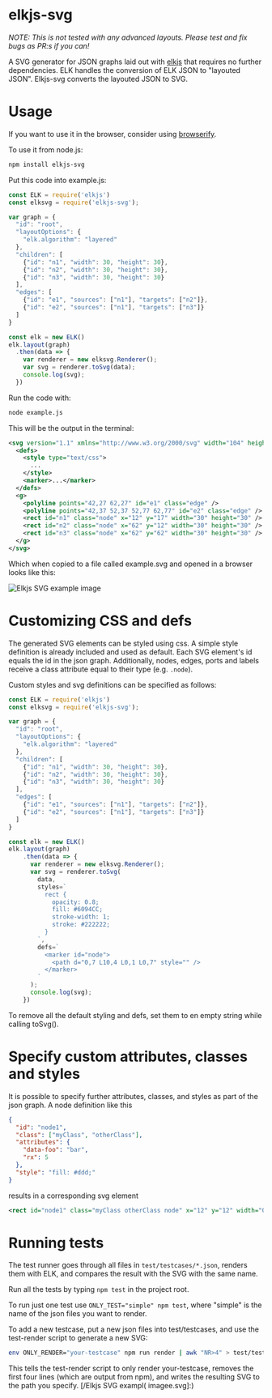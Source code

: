 elkjs-svg
=== 

*NOTE: This is not tested with any advanced layouts. Please test and fix bugs as PR:s if you can!*

A SVG generator for JSON graphs laid out with [elkjs](https://github.com/kieler/elkjs) that requires no further dependencies. ELK handles the conversion of ELK JSON to "layouted JSON". Elkjs-svg converts the layouted JSON to SVG.

Usage 
===

If you want to use it in the browser, consider using [browserify](browserify.org). 

To use it from node.js:

```bash
npm install elkjs-svg
```

Put this code into example.js:

```js
const ELK = require('elkjs')
const elksvg = require('elkjs-svg');

var graph = {
  "id": "root",
  "layoutOptions": {
    "elk.algorithm": "layered"
  },
  "children": [
    {"id": "n1", "width": 30, "height": 30},
    {"id": "n2", "width": 30, "height": 30},
    {"id": "n3", "width": 30, "height": 30}
  ],
  "edges": [
    {"id": "e1", "sources": ["n1"], "targets": ["n2"]},
    {"id": "e2", "sources": ["n1"], "targets": ["n3"]}
  ]
}

const elk = new ELK()
elk.layout(graph)
  .then(data => {
    var renderer = new elksvg.Renderer();
    var svg = renderer.toSvg(data);
    console.log(svg);
  })
```

Run the code with:

```bash
node example.js
```

This will be the output in the terminal:

```xml
<svg version="1.1" xmlns="http://www.w3.org/2000/svg" width="104" height="104">
  <defs>
    <style type="text/css">
      ...
    </style>
    <marker>...</marker>
  </defs>
  <g>
    <polyline points="42,27 62,27" id="e1" class="edge" />
    <polyline points="42,37 52,37 52,77 62,77" id="e2" class="edge" />
    <rect id="n1" class="node" x="12" y="17" width="30" height="30" />
    <rect id="n2" class="node" x="62" y="12" width="30" height="30" />
    <rect id="n3" class="node" x="62" y="62" width="30" height="30" />
  </g>
</svg>
```

Which when copied to a file called example.svg and opened in a browser looks like this:

![Elkjs SVG example image](/example.svg)

Customizing CSS and defs
===

The generated SVG elements can be styled using css. A simple style definition is already included and used as 
default. Each SVG element's id equals the id in the json graph. Additionally, nodes, edges, ports and labels 
receive a class attribute equal to their type (e.g. `.node`). 

Custom styles and svg definitions can be specified as follows:

```js
const ELK = require('elkjs')
const elksvg = require('elkjs-svg');

var graph = {
  "id": "root",
  "layoutOptions": {
    "elk.algorithm": "layered"
  },
  "children": [
    {"id": "n1", "width": 30, "height": 30},
    {"id": "n2", "width": 30, "height": 30},
    {"id": "n3", "width": 30, "height": 30}
  ],
  "edges": [
    {"id": "e1", "sources": ["n1"], "targets": ["n2"]},
    {"id": "e2", "sources": ["n1"], "targets": ["n3"]}
  ]
}

const elk = new ELK()
elk.layout(graph)
    .then(data => {
      var renderer = new elksvg.Renderer();
      var svg = renderer.toSvg(
        data,
        styles=`
          rect {
            opacity: 0.8;
            fill: #6094CC;
            stroke-width: 1;
            stroke: #222222;
          }
        `, 
        defs=`
          <marker id="node">
            <path d="0,7 L10,4 L0,1 L0,7" style="" />
          </marker>
        `
      );
      console.log(svg);
    })
```

To remove all the default styling and defs, set them to en empty string while calling toSvg().

Specify custom attributes, classes and styles
===

It is possible to specify further attributes, classes, and styles 
as part of the json graph. A node definition like this

```json
{
  "id": "node1",
  "class": ["myClass", "otherClass"],
  "attributes": {
    "data-foo": "bar",
    "rx": 5
  },
  "style": "fill: #ddd;"
}
```

results in a corresponding svg element 

```xml
<rect id="node1" class="myClass otherClass node" x="12" y="12" width="0" height="0" style="fill: #ddd;" data-foo="bar" rx="5" />
```

Running tests
===

The test runner goes through all files in `test/testcases/*.json`, renders them with ELK, and compares the result with the SVG with the same name.

Run all the tests by typing `npm test` in the project root. 

To run just one test use `ONLY_TEST="simple" npm test`, where "simple" is the name of the json files you want to render.

To add a new testcase, put a new json files into test/testcases, and use the test-render script to generate a new SVG:

```bash
env ONLY_RENDER="your-testcase" npm run render | awk "NR>4" > test/testcases/your-testcase.svg
```

This tells the test-render script to only render your-testcase, removes the first four lines (which are output from npm), and writes the resulting SVG to the path you specify.
[/Elkjs SVG exampl( imagee.svg]:)
